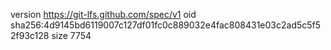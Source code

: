 version https://git-lfs.github.com/spec/v1
oid sha256:4d9145bd6119007c127df01fc0c889032e4fac808431e03c2ad5c5f52f93c128
size 7754
